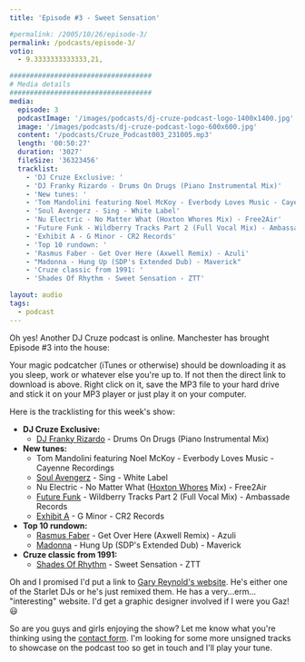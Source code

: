 ```yaml
---
title: 'Episode #3 - Sweet Sensation'

#permalink: /2005/10/26/episode-3/
permalink: /podcasts/episode-3/
votio:
  - 9.3333333333333,21,

###################################
# Media details
###################################
media:
  episode: 3
  podcastImage: '/images/podcasts/dj-cruze-podcast-logo-1400x1400.jpg'
  image: '/images/podcasts/dj-cruze-podcast-logo-600x600.jpg'
  content: '/podcasts/Cruze_Podcast003_231005.mp3'
  length: '00:50:27'
  duration: '3027'
  fileSize: '36323456'
  tracklist:
    - 'DJ Cruze Exclusive: '
    - 'DJ Franky Rizardo - Drums On Drugs (Piano Instrumental Mix)'
    - 'New tunes: '
    - 'Tom Mandolini featuring Noel McKoy - Everbody Loves Music - Cayenne Recordings'
    - 'Soul Avengerz - Sing - White Label'
    - 'Nu Electric - No Matter What (Hoxton Whores Mix) - Free2Air'
    - 'Future Funk - Wildberry Tracks Part 2 (Full Vocal Mix) - Ambassade Records'
    - 'Exhibit A - G Minor - CR2 Records'
    - 'Top 10 rundown: '
    - 'Rasmus Faber - Get Over Here (Axwell Remix) - Azuli'
    - "Madonna - Hung Up (SDP's Extended Dub) - Maverick"
    - 'Cruze classic from 1991: '
    - 'Shades Of Rhythm - Sweet Sensation - ZTT'

layout: audio
tags:
  - podcast
---
```


Oh yes! Another DJ Cruze podcast is online. Manchester has brought Episode #3 into the house:

Your magic podcatcher (iTunes or otherwise) should be downloading it as you sleep, work or whatever else you're up to. If not then the direct link to download is above. Right click on it, save the MP3 file to your hard drive and stick it on your MP3 player or just play it on your computer.

Here is the tracklisting for this week's show:

- **DJ Cruze Exclusive:**
  - [DJ Franky Rizardo][3] - Drums On Drugs (Piano Instrumental Mix)
- **New tunes:**
  - Tom Mandolini featuring Noel McKoy - Everbody Loves Music - Cayenne Recordings
  - [Soul Avengerz][4] - Sing - White Label
  - Nu Electric - No Matter What ([Hoxton Whores][5] Mix) - Free2Air
  - [Future Funk][6] - Wildberry Tracks Part 2 (Full Vocal Mix) - Ambassade Records
  - [Exhibit A][7] - G Minor - CR2 Records
- **Top 10 rundown:**
  - [Rasmus Faber][8] - Get Over Here (Axwell Remix) - Azuli
  - [Madonna][9] - Hung Up (SDP's Extended Dub) - Maverick
- **Cruze classic from 1991:**
  - [Shades Of Rhythm][10] - Sweet Sensation - ZTT

Oh and I promised I'd put a link to [Gary Reynold's website][11]. He's either one of the Starlet DJs or he's just remixed them. He has a very...erm... "interesting" website. I'd get a graphic designer involved if I were you Gaz! 😃

So are you guys and girls enjoying the show? Let me know what you're thinking using the [contact form][12]. I'm looking for some more unsigned tracks to showcase on the podcast too so get in touch and I'll play your tune.

[1]: http://www.djcruzeaudio.co.uk/podcasts/Cruze_Podcast003_231005.mp3
[2]: http://www.djcruze.co.uk/cms/podcasts/feed/rss2
[3]: http://www.dj-franky.nl/
[4]: http://www.soulavengerz.com/
[5]: http://www.hoxtonwhores.com/
[6]: http://www.future-funk.com/
[7]: http://www.leecabrera.com/
[8]: http://www.farplane.com/
[9]: http://www.madonna.com/
[10]: http://www.shadesofrhythm.co.uk/
[11]: http://www.gazworld.com/
[12]: /contact
